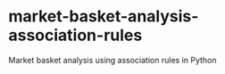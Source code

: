# market-basket-analysis-association-rules
Market basket analysis using association rules in Python
